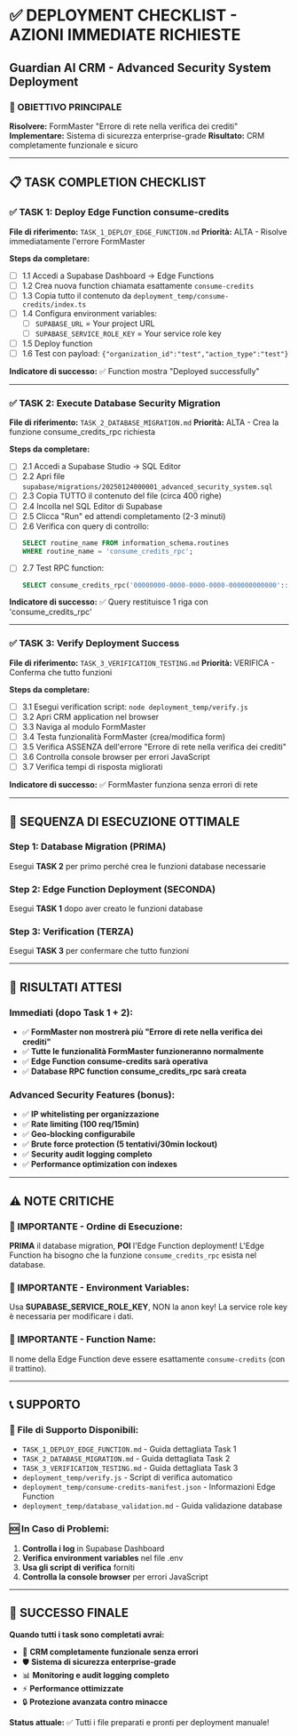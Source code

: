 # ✅ DEPLOYMENT CHECKLIST - AZIONI IMMEDIATE RICHIESTE
## Guardian AI CRM - Advanced Security System Deployment

### 🎯 OBIETTIVO PRINCIPALE
**Risolvere:** FormMaster "Errore di rete nella verifica dei crediti"
**Implementare:** Sistema di sicurezza enterprise-grade
**Risultato:** CRM completamente funzionale e sicuro

---

## 📋 TASK COMPLETION CHECKLIST

### ✅ TASK 1: Deploy Edge Function consume-credits
**File di riferimento:** `TASK_1_DEPLOY_EDGE_FUNCTION.md`
**Priorità:** ALTA - Risolve immediatamente l'errore FormMaster

**Steps da completare:**
- [ ] 1.1 Accedi a Supabase Dashboard → Edge Functions
- [ ] 1.2 Crea nuova function chiamata esattamente `consume-credits`
- [ ] 1.3 Copia tutto il contenuto da `deployment_temp/consume-credits/index.ts`
- [ ] 1.4 Configura environment variables:
  - [ ] `SUPABASE_URL` = Your project URL
  - [ ] `SUPABASE_SERVICE_ROLE_KEY` = Your service role key
- [ ] 1.5 Deploy function
- [ ] 1.6 Test con payload: `{"organization_id":"test","action_type":"test"}`

**Indicatore di successo:** ✅ Function mostra "Deployed successfully"

---

### ✅ TASK 2: Execute Database Security Migration
**File di riferimento:** `TASK_2_DATABASE_MIGRATION.md`
**Priorità:** ALTA - Crea la funzione consume_credits_rpc richiesta

**Steps da completare:**
- [ ] 2.1 Accedi a Supabase Studio → SQL Editor
- [ ] 2.2 Apri file `supabase/migrations/20250124000001_advanced_security_system.sql`
- [ ] 2.3 Copia TUTTO il contenuto del file (circa 400 righe)
- [ ] 2.4 Incolla nel SQL Editor di Supabase
- [ ] 2.5 Clicca "Run" ed attendi completamento (2-3 minuti)
- [ ] 2.6 Verifica con query di controllo:
  ```sql
  SELECT routine_name FROM information_schema.routines 
  WHERE routine_name = 'consume_credits_rpc';
  ```
- [ ] 2.7 Test RPC function:
  ```sql
  SELECT consume_credits_rpc('00000000-0000-0000-0000-000000000000'::uuid, 'test');
  ```

**Indicatore di successo:** ✅ Query restituisce 1 riga con 'consume_credits_rpc'

---

### ✅ TASK 3: Verify Deployment Success
**File di riferimento:** `TASK_3_VERIFICATION_TESTING.md`
**Priorità:** VERIFICA - Conferma che tutto funzioni

**Steps da completare:**
- [ ] 3.1 Esegui verification script: `node deployment_temp/verify.js`
- [ ] 3.2 Apri CRM application nel browser
- [ ] 3.3 Naviga al modulo FormMaster
- [ ] 3.4 Testa funzionalità FormMaster (crea/modifica form)
- [ ] 3.5 Verifica ASSENZA dell'errore "Errore di rete nella verifica dei crediti"
- [ ] 3.6 Controlla console browser per errori JavaScript
- [ ] 3.7 Verifica tempi di risposta migliorati

**Indicatore di successo:** ✅ FormMaster funziona senza errori di rete

---

## 🚀 SEQUENZA DI ESECUZIONE OTTIMALE

### Step 1: Database Migration (PRIMA)
Esegui **TASK 2** per primo perché crea le funzioni database necessarie

### Step 2: Edge Function Deployment (SECONDA)
Esegui **TASK 1** dopo aver creato le funzioni database

### Step 3: Verification (TERZA)
Esegui **TASK 3** per confermare che tutto funzioni

---

## 🎯 RISULTATI ATTESI

### Immediati (dopo Task 1 + 2):
- ✅ **FormMaster non mostrerà più "Errore di rete nella verifica dei crediti"**
- ✅ **Tutte le funzionalità FormMaster funzioneranno normalmente**
- ✅ **Edge Function consume-credits sarà operativa**
- ✅ **Database RPC function consume_credits_rpc sarà creata**

### Advanced Security Features (bonus):
- ✅ **IP whitelisting per organizzazione**
- ✅ **Rate limiting (100 req/15min)**
- ✅ **Geo-blocking configurabile**
- ✅ **Brute force protection (5 tentativi/30min lockout)**
- ✅ **Security audit logging completo**
- ✅ **Performance optimization con indexes**

---

## ⚠️ NOTE CRITICHE

### 🔴 IMPORTANTE - Ordine di Esecuzione:
**PRIMA** il database migration, **POI** l'Edge Function deployment!
L'Edge Function ha bisogno che la funzione `consume_credits_rpc` esista nel database.

### 🔴 IMPORTANTE - Environment Variables:
Usa **SUPABASE_SERVICE_ROLE_KEY**, NON la anon key!
La service role key è necessaria per modificare i dati.

### 🔴 IMPORTANTE - Function Name:
Il nome della Edge Function deve essere esattamente `consume-credits` (con il trattino).

---

## 📞 SUPPORTO

### 📁 File di Supporto Disponibili:
- `TASK_1_DEPLOY_EDGE_FUNCTION.md` - Guida dettagliata Task 1
- `TASK_2_DATABASE_MIGRATION.md` - Guida dettagliata Task 2  
- `TASK_3_VERIFICATION_TESTING.md` - Guida dettagliata Task 3
- `deployment_temp/verify.js` - Script di verifica automatico
- `deployment_temp/consume-credits-manifest.json` - Informazioni Edge Function
- `deployment_temp/database_validation.md` - Guida validazione database

### 🆘 In Caso di Problemi:
1. **Controlla i log** in Supabase Dashboard
2. **Verifica environment variables** nel file .env
3. **Usa gli script di verifica** forniti
4. **Controlla la console browser** per errori JavaScript

---

## 🎉 SUCCESSO FINALE

**Quando tutti i task sono completati avrai:**
- 🚀 **CRM completamente funzionale senza errori**
- 🛡️ **Sistema di sicurezza enterprise-grade**  
- 📊 **Monitoring e audit logging completo**
- ⚡ **Performance ottimizzate**
- 🔒 **Protezione avanzata contro minacce**

**Status attuale:** ✅ Tutti i file preparati e pronti per deployment manuale!